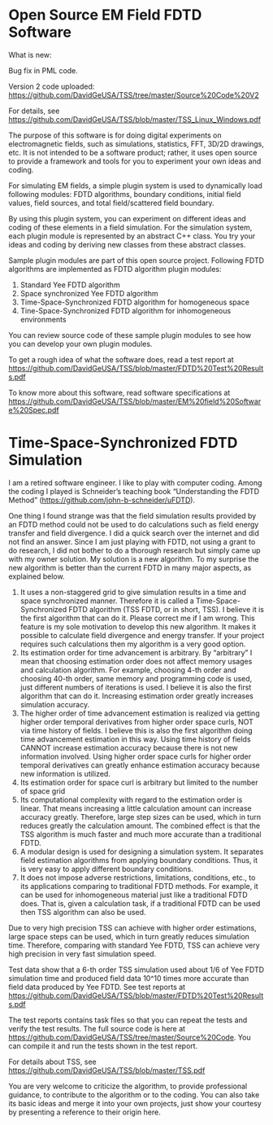 # Open Source EM Field FDTD Software
 What is new:

  Bug fix in PML code.

  Version 2 code uploaded: https://github.com/DavidGeUSA/TSS/tree/master/Source%20Code%20V2
  
  For details, see https://github.com/DavidGeUSA/TSS/blob/master/TSS_Linux_Windows.pdf

The purpose of this software is for doing digital experiments on electromagnetic fields, such as simulations, statistics, FFT, 3D/2D drawings, etc.  It is not intended to be a software product; rather, it uses open source to provide a framework and tools for you to experiment your own ideas and coding.

For simulating EM fields, a simple plugin system is used to dynamically load following modules: FDTD algorithms, boundary conditions, initial field values, field sources, and total field/scattered field boundary.

By using this plugin system, you can experiment on different ideas and coding of these elements in a field simulation.
For the simulation system, each plugin module is represented by an abstract C++ class. You try your ideas and coding by deriving new classes from these abstract classes.

Sample plugin modules are part of this open source project. 
Following FDTD algorithms are implemented as FDTD algorithm plugin modules:
1. Standard Yee FDTD algorithm
2. Space synchronized Yee FDTD algorithm
3. Time-Space-Synchronized FDTD algorithm for homogeneous space
4. Tine-Space-Synchronized FDTD algorithm for inhomogeneous environments

You can review source code of these sample plugin modules to see how you can develop your own plugin modules. 

To get a rough idea of what the software does, read a test report at https://github.com/DavidGeUSA/TSS/blob/master/FDTD%20Test%20Results.pdf

To know more about this software, read software specifications at https://github.com/DavidGeUSA/TSS/blob/master/EM%20field%20Software%20Spec.pdf

# Time-Space-Synchronized FDTD Simulation
I am a retired software engineer. I like to play with computer coding. Among the coding I played is Schneider’s teaching book “Understanding the FDTD Method” (https://github.com/john-b-schneider/uFDTD).

One thing I found strange was that the field simulation results provided by an FDTD method could not be used to do calculations such as field energy transfer and field divergence. I did a quick search over the internet and did not find an answer. Since I am just playing with FDTD, not using a grant to do research, I did not bother to do a thorough research but simply came up with my owner solution. My solution is a new algorithm. To my surprise the new algorithm is better than the current FDTD in many major aspects, as explained below.
1.	It uses a non-staggered grid to give simulation results in a time and space synchronized manner. Therefore it is called a Time-Space-Synchronized FDTD algorithm (TSS FDTD, or in short, TSS). I believe it is the first algorithm that can do it. Please correct me if I am wrong. This feature is my sole motivation to develop this new algorithm. It makes it possible to calculate field divergence and energy transfer. If your project requires such calculations then my algorithm is a very good option.
2.	Its estimation order for time advancement is arbitrary. By “arbitrary” I mean that choosing estimation order does not affect memory usages and calculation algorithm. For example, choosing 4-th order and choosing 40-th order, same memory and programming code is used, just different numbers of iterations is used. I believe it is also the first algorithm that can do it. Increasing estimation order greatly increases simulation accuracy.
3.	The higher order of time advancement estimation is realized via getting higher order temporal derivatives from higher order space curls, NOT via time history of fields. I believe this is also the first algorithm doing time advancement estimation in this way. Using time history of fields CANNOT increase estimation accuracy because there is not new information involved. Using higher order space curls for higher order temporal derivatives can greatly enhance estimation accuracy because new information is utilized. 
4.	Its estimation order for space curl is arbitrary but limited to the number of space grid
5.	Its computational complexity with regard to the estimation order is linear. That means increasing a little calculation amount can increase accuracy greatly. Therefore, large step sizes can be used, which in turn reduces greatly the calculation amount. The combined effect is that the TSS algorithm is much faster and much more accurate than a traditional FDTD.
6.	A modular design is used for designing a simulation system. It separates field estimation algorithms from applying boundary conditions. Thus, it is very easy to apply different boundary conditions.
7.	It does not impose adverse restrictions, limitations, conditions, etc., to its applications comparing to traditional FDTD methods. For example, it can be used for inhomogeneous material just like a traditional FDTD does. That is, given a calculation task, if a traditional FDTD can be used then TSS algorithm can also be used.

Due to very high precision TSS can achieve with higher order estimations, large space steps can be used, which in turn greatly reduces simulation time. Therefore, comparing with standard Yee FDTD, TSS can achieve very high precision in very fast simulation speed.

Test data show that a 6-th order TSS simulation used about 1/6 of Yee FDTD simulation time and produced field data 10^10 times more accurate than field data produced by Yee FDTD. See test reports at https://github.com/DavidGeUSA/TSS/blob/master/FDTD%20Test%20Results.pdf

The test reports contains task files so that you can repeat the tests and verify the test results. The full source code is here at https://github.com/DavidGeUSA/TSS/tree/master/Source%20Code. You can compile it and run the tests shown in the test report.

For details about TSS, see https://github.com/DavidGeUSA/TSS/blob/master/TSS.pdf

You are very welcome to criticize the algorithm, to provide professional guidance, to contribute to the algorithm or to the coding. You can also take its basic ideas and merge it into your own projects, just show your courtesy by presenting a reference to their origin here.


